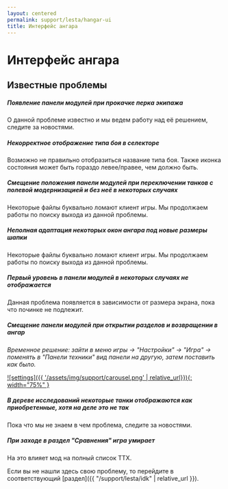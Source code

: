 ```yaml
---
layout: centered
permalink: support/lesta/hangar-ui
title: Интерфейс ангара
---
```


# Интерфейс ангара

## Известные проблемы

##### Появление панели модулей при прокачке перка экипажа

О данной проблеме известно и мы ведем работу над её решением, следите за новостями.

##### Некорректное отображение типа боя в селекторе

Возможно не правильно отобразиться название типа боя. Также иконка состояния может быть гораздо левее/правее, чем должно быть.

##### Смещение положения панели модулей при переключении танков с полевой модернизацией и без неё в некоторых случаях

Некоторые файлы буквально ломают клиент игры. Мы продолжаем работы по поиску выхода из данной проблемы.

##### Неполная адаптация некоторых окон ангара под новые размеры шапки

Некоторые файлы буквально ломают клиент игры. Мы продолжаем работы по поиску выхода из данной проблемы.

##### Первый уровень в панели модулей в некоторых случаях не отображается

Данная проблема появляется в зависимости от размера экрана, пока что починке не подлежит.

##### Смещение панели модулей при открытии разделов и возвращении в ангар

*Временное решение: зайти в меню игры -> "Настройки" -> "Игра" -> поменять в "Панели техники" вид панели на другую, затем поставить как было.*

[![settings]({{ '/assets/img/support/carousel.png' | relative_url}}){: width="75%" }](/assets/img/support/carousel.png)

##### В дереве исследований некоторые танки отображаются как приобретенные, хотя на деле это не так

Пока что мы не знаем в чем проблема, следите за новостями.

##### При заходе в раздел "Сравнения" игра умирает

На это влияет мод на полный список ТТХ.

<div>
    <div class="b-hr-layoutfix">
        <div class="b-hr-block"><span></span></div>
    </div>
</div>

Если вы не нашли здесь свою проблему, то перейдите в соответствующий [раздел]({{ "/support/lesta/idk" | relative_url }}).